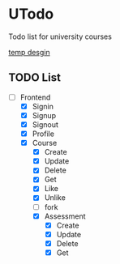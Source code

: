 # UTodo

Todo list for university courses

[temp desgin](https://miro.com/app/board/uXjVPzzCvRo=/?share_link_id=452011946082)


## TODO List

- [ ] Frontend
  - [x] Signin
  - [x] Signup
  - [x] Signout
  - [x] Profile
  - [x] Course
    - [x] Create
    - [x] Update
    - [x] Delete
    - [x] Get
    - [x] Like
    - [x] Unlike
    - [ ] fork
    - [x] Assessment
      - [x] Create
      - [X] Update
      - [x] Delete
      - [x] Get